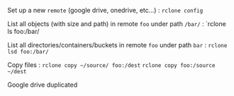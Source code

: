 Set up a new `remote` (google drive, onedrive, etc...)
: `rclone config`

List all objects (with size and path) in remote `foo` under  path `/bar/`
: `rclone ls foo:/bar/

List all directories/containers/buckets in remote `foo` under path `bar`
: `rclone lsd foo:/bar/`

Copy files
: `rclone copy ~/source/ foo:/dest`
`rclone copy foo:/source ~/dest`

Google drive duplicated


<!--stackedit_data:
eyJoaXN0b3J5IjpbMzgyMzM3MjUwLDE2NDgxNzAzMzgsMzk3MD
Y0NDkxLC0xMTI2NjExMTkyXX0=
-->